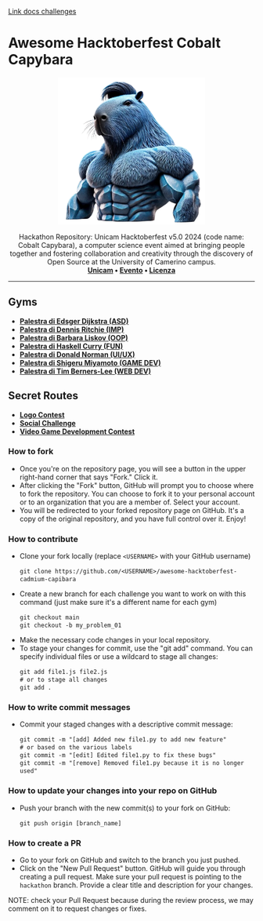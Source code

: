 [Link docs challenges](https://docs.google.com/document/d/1snsqBfRR-UTHfbXY8euCrLMi-uokF9phZtwXvVml5FE/edit)


# Awesome Hacktoberfest Cobalt Capybara
<p align="center">
  <img src=".github/img/cobalt_capybara.png" height="300">
</p>
<p align="center">
Hackathon Repository: Unicam Hacktoberfest v5.0 2024 (code name: Cobalt Capybara), a computer science event aimed at bringing people together and fostering collaboration and creativity through the discovery of Open Source at the University of Camerino campus.

  <br>
  <b>
      <a href="https://www.unicam.it/">Unicam</a> • 
      <a href="https://hacktoberfest.com/">Evento</a> • 
      <a href="LICENSE">Licenza</a>
  </b>
</p>

---

## Gyms
- [**Palestra di Edsger Dijkstra (ASD)**](./Palestra%20di%20Edsger%20Dijkstra%20(ASD))
- [**Palestra di Dennis Ritchie (IMP)**](./Palestra%20di%20Dennis%20Ritchie%20(IMP))
- [**Palestra di Barbara Liskov (OOP)**](./Palestra%20di%20Barbara%20Liskov%20(OOP))
- [**Palestra di Haskell Curry (FUN)**](./Palestra%20di%20Haskell%20Curry%20(FUN))
- [**Palestra di Donald Norman (UI/UX)**](./Palestra%20di%20Donald%20Norman%20(UI%5CUX))
- [**Palestra di Shigeru Miyamoto (GAME DEV)**](./Palestra%20di%20Shigeru%20Miyamoto%20(GAME%20DEV))
- [**Palestra di Tim Berners-Lee (WEB DEV)**](./Palestra%20di%20Tim%20Berners-Lee%20(WEB%20DEV))

## Secret Routes
- [**Logo Contest**](./Secret%20Route%20(LOGO%20CONTEST))
- [**Social Challenge**](./Secret%20Route%20(SOCIAL%20CHALLENGE))
- [**Video Game Development Contest**](./Secret%20Route%20(VIDEOGAME%20DEVELOPMENT%20CONTEST))

### How to fork
* Once you're on the repository page, you will see a button in the upper right-hand corner that says "Fork." Click it.
* After clicking the "Fork" button, GitHub will prompt you to choose where to fork the repository. You can choose to fork it to your personal account or to an organization that you are a member of. Select your account.
* You will be redirected to your forked repository page on GitHub. It's a copy of the original repository, and you have full control over it. Enjoy!

### How to contribute
* Clone your fork locally (replace `<USERNAME>` with your GitHub username)
  ```
  git clone https://github.com/<USERNAME>/awesome-hacktoberfest-cadmium-capibara
  ```
* Create a new branch for each challenge you want to work on with this command (just make sure it's a different name for each gym)
  ```
  git checkout main
  git checkout -b my_problem_01
  ```
* Make the necessary code changes in your local repository.
* To stage your changes for commit, use the "git add" command. You can specify individual files or use a wildcard to stage all changes:
  ```
  git add file1.js file2.js
  # or to stage all changes
  git add .
  ```

### How to write commit messages
* Commit your staged changes with a descriptive commit message:
  ```
  git commit -m "[add] Added new file1.py to add new feature"
  # or based on the various labels
  git commit -m "[edit] Edited file1.py to fix these bugs"
  git commit -m "[remove] Removed file1.py because it is no longer used"
  ```

### How to update your changes into your repo on GitHub
* Push your branch with the new commit(s) to your fork on GitHub:
  ```
  git push origin [branch_name]
  ```

### How to create a PR
* Go to your fork on GitHub and switch to the branch you just pushed.
* Click on the "New Pull Request" button. GitHub will guide you through creating a pull request. Make sure your pull request is pointing to the `hackathon` branch. Provide a clear title and description for your changes.

NOTE: check your Pull Request because during the review process, we may comment on it to request changes or fixes.
